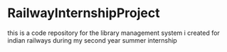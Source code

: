 # RailwayInternshipProject
this is a code repository for the library management system i created for indian railways during my second year summer internship 

